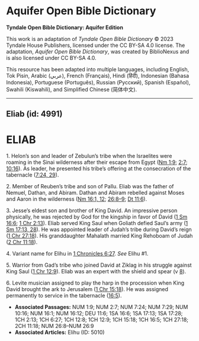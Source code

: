 # Aquifer Open Bible Dictionary

**Tyndale Open Bible Dictionary: Aquifer Edition**

This work is an adaptation of *Tyndale Open Bible Dictionary* © 2023 Tyndale House Publishers, licensed under the CC BY\-SA 4\.0 license. The adaptation, *Aquifer Open Bible Dictionary*, was created by BiblioNexus and is also licensed under CC BY\-SA 4\.0\.

This resource has been adapted into multiple languages, including English, Tok Pisin, Arabic (عربي), French (Français), Hindi (हिंदी), Indonesian (Bahasa Indonesia), Portuguese (Português), Russian (Русский), Spanish (Español), Swahili (Kiswahili), and Simplified Chinese (简体中文).



--------------------------------

## Eliab (id: 4991)

ELIAB
=====

1\. Helon’s son and leader of Zebulun’s tribe when the Israelites were roaming in the Sinai wilderness after their escape from Egypt ([Nm 1:9](https://ref.ly/Num1:9); [2:7](https://ref.ly/Num2:7); [10:16](https://ref.ly/Num10:16)). As leader, he presented his tribe’s offering at the consecration of the tabernacle ([7:24, 29](https://ref.ly/Num7:24,Num7:29)).

2\. Member of Reuben’s tribe and son of Pallu. Eliab was the father of Nemuel, Dathan, and Abiram. Dathan and Abiram rebelled against Moses and Aaron in the wilderness ([Nm 16:1, 12](https://ref.ly/Num16:1,Num16:12); [26:8–9](https://ref.ly/Num26:8-Num26:9); [Dt 11:6](https://ref.ly/Deut11:6)).

3\. Jesse’s eldest son and brother of King David. An impressive person physically, he was rejected by God for the kingship in favor of David ([1 Sm 16:6](https://ref.ly/1Sam16:6); [1 Chr 2:13](https://ref.ly/1Chr2:13)). Eliab served King Saul when Goliath defied Saul’s army ([1 Sm 17:13, 28](https://ref.ly/1Sam17:13,1Sam17:28)). He was appointed leader of Judah’s tribe during David’s reign ([1 Chr 27:18](https://ref.ly/1Chr27:18)). His granddaughter Mahalath married King Rehoboam of Judah ([2 Chr 11:18](https://ref.ly/2Chr11:18)).

4\. Variant name for Elihu in [1 Chronicles 6:27](https://ref.ly/1Chr6:27). *See* Elihu \#1.

5\. Warrior from Gad’s tribe who joined David at Ziklag in his struggle against King Saul ([1 Chr 12:9](https://ref.ly/1Chr12:9)). Eliab was an expert with the shield and spear (v [8](https://ref.ly/1Chr12:8)).

6\. Levite musician assigned to play the harp in the procession when King David brought the ark to Jerusalem ([1 Chr 15:18](https://ref.ly/1Chr15:18)). He was assigned permanently to service in the tabernacle ([16:5](https://ref.ly/1Chr16:5)).

* **Associated Passages:** NUM 1:9; NUM 2:7; NUM 7:24; NUM 7:29; NUM 10:16; NUM 16:1; NUM 16:12; DEU 11:6; 1SA 16:6; 1SA 17:13; 1SA 17:28; 1CH 2:13; 1CH 6:27; 1CH 12:8; 1CH 12:9; 1CH 15:18; 1CH 16:5; 1CH 27:18; 2CH 11:18; NUM 26:8–NUM 26:9
* **Associated Articles:** Elihu (ID: 5010)

